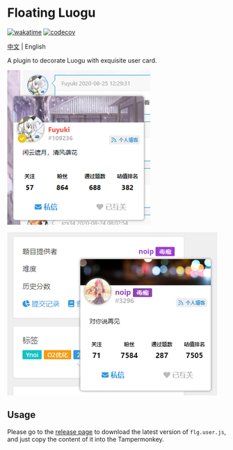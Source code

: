 # Floating Luogu

[![wakatime](https://wakatime.com/badge/user/6449d913-5596-416e-8449-7b97363f5e0e/project/fb6f982c-93df-4e81-bc75-c85d4f7daa92.svg)](https://wakatime.com/badge/user/6449d913-5596-416e-8449-7b97363f5e0e/project/fb6f982c-93df-4e81-bc75-c85d4f7daa92) [![codecov](https://codecov.io/gh/Nikaidou-Shinku/floating-luogu/branch/master/graph/badge.svg?token=5EJFHZPEF0)](https://codecov.io/gh/Nikaidou-Shinku/floating-luogu)

[中文](../README.md) | English

A plugin to decorate Luogu with exquisite user card.

![](./images/1.png)

![](./images/2.png)

## Usage

Please go to the [release page](https://github.com/Nikaidou-Shinku/floating-luogu/releases) to download the latest version of `flg.user.js`, and just copy the content of it into the Tampermonkey.
